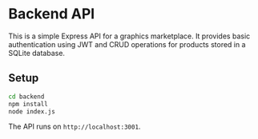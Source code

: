 # Backend API

This is a simple Express API for a graphics marketplace. It provides basic authentication using JWT and CRUD operations for products stored in a SQLite database.

## Setup

```bash
cd backend
npm install
node index.js
```

The API runs on `http://localhost:3001`.
